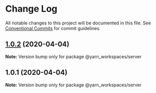 # Change Log

All notable changes to this project will be documented in this file.
See [Conventional Commits](https://conventionalcommits.org) for commit guidelines.

## [1.0.2](https://github.com/jherey/yarn_workspaces/compare/v1.0.1...v1.0.2) (2020-04-04)

**Note:** Version bump only for package @yarn_workspaces/server





## 1.0.1 (2020-04-04)

**Note:** Version bump only for package @yarn_workspaces/server

